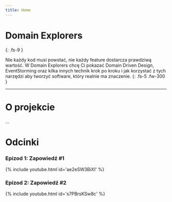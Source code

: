 ```yaml
---
title: Home
---
```


# Domain Explorers
{: .fs-9 }

Nie każdy kod musi powstać, nie każdy feature dostarcza prawdziwą wartość. W Domain Explorers chcę Ci pokazać Domain Driven Design, EventStorming oraz kilka innych technik krok po kroku i jak korzystać z tych narzędzi aby tworzyć software, który realnie ma znaczenie.
{: .fs-5 .fw-300 }

---

# O projekcie

...

# Odcinki

### Epizod 1: Zapowiedź #1

{% include youtube.html id='ae2eSW3BiXI' %}

### Epizod 2: Zapowiedź #2

{% include youtube.html id='s7PBrsKSw8c' %}
